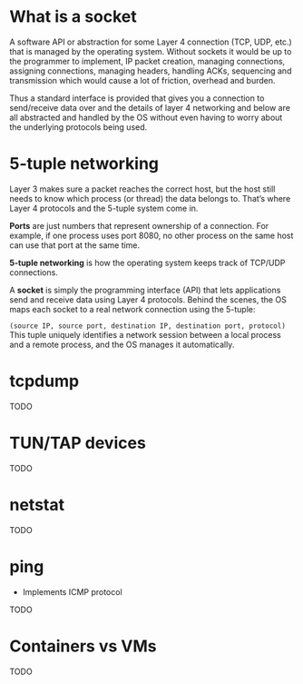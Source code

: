 # What is a socket

A software API or abstraction for some Layer 4 connection (TCP, UDP, etc.) that is managed by the operating system. Without sockets it would be up to the programmer to implement, IP packet creation, managing connections, assigning connections, managing headers, handling ACKs, sequencing and transmission which would cause a lot of friction, overhead and burden.

Thus a standard interface is provided that gives you a connection to send/receive data over and the details of layer 4 networking and below are all abstracted and handled by the OS without even having to worry about the underlying protocols being used.

# 5-tuple networking

Layer 3 makes sure a packet reaches the correct host, but the host still needs to know which process (or thread) the data belongs to. That’s where Layer 4 protocols and the 5-tuple system come in.

**Ports** are just numbers that represent ownership of a connection. For example, if one process uses port 8080, no other process on the same host can use that port at the same time.

**5-tuple networking** is how the operating system keeps track of TCP/UDP connections.

A **socket** is simply the programming interface (API) that lets applications send and receive data using Layer 4 protocols. Behind the scenes, the OS maps each socket to a real network connection using the 5-tuple:

`(source IP, source port, destination IP, destination port, protocol)`
This tuple uniquely identifies a network session between a local process and a remote process, and the OS manages it automatically.
# tcpdump

TODO
# TUN/TAP devices

TODO

# netstat

TODO

# ping

- Implements ICMP protocol

TODO

# Containers vs VMs

TODO